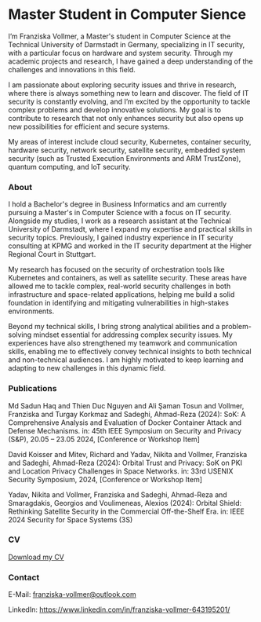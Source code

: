 # Master Student in Computer Sience

I’m Franziska Vollmer, a Master's student in Computer Science at the Technical University of Darmstadt in Germany, specializing in IT security, with a particular focus on hardware and system security. Through my academic projects and research, I have gained a deep understanding of the challenges and innovations in this field.

I am passionate about exploring security issues and thrive in research, where there is always something new to learn and discover. The field of IT security is constantly evolving, and I’m excited by the opportunity to tackle complex problems and develop innovative solutions. My goal is to contribute to research that not only enhances security but also opens up new possibilities for efficient and secure systems.

My areas of interest include cloud security, Kubernetes, container security, hardware security, network security, satellite security, embedded system security (such as Trusted Execution Environments and ARM TrustZone), quantum computing, and IoT security.

### About 
I hold a Bachelor's degree in Business Informatics and am currently pursuing a Master's in Computer Science with a focus on IT security. Alongside my studies, I work as a research assistant at the Technical University of Darmstadt, where I expand my expertise and practical skills in security topics. Previously, I gained industry experience in IT security consulting at KPMG and worked in the IT security department at the Higher Regional Court in Stuttgart.

My research has focused on the security of orchestration tools like Kubernetes and containers, as well as satellite security. These areas have allowed me to tackle complex, real-world security challenges in both infrastructure and space-related applications, helping me build a solid foundation in identifying and mitigating vulnerabilities in high-stakes environments.

Beyond my technical skills, I bring strong analytical abilities and a problem-solving mindset essential for addressing complex security issues. My experiences have also strengthened my teamwork and communication skills, enabling me to effectively convey technical insights to both technical and non-technical audiences. I am highly motivated to keep learning and adapting to new challenges in this dynamic field.

### Publications
Md Sadun Haq and Thien Duc Nguyen and Ali Şaman Tosun and Vollmer, Franziska and Turgay Korkmaz and Sadeghi, Ahmad-Reza (2024):
SoK: A Comprehensive Analysis and Evaluation of Docker Container Attack and Defense Mechanisms.
in: 45th IEEE Symposium on Security and Privacy (S&P), 20.05 – 23.05 2024, [Conference or Workshop Item]

David Koisser and Mitev, Richard and Yadav, Nikita and Vollmer, Franziska and Sadeghi, Ahmad-Reza (2024):
Orbital Trust and Privacy: SoK on PKI and Location Privacy Challenges in Space Networks.
in: 33rd USENIX Security Symposium, 2024, [Conference or Workshop Item]

Yadav, Nikita and Vollmer, Franziska and Sadeghi, Ahmad-Reza and Smaragdakis, Georgios and Voulimeneas, Alexios (2024):
Orbital Shield: Rethinking Satellite Security in the Commercial Off-the-Shelf Era.
in: IEEE 2024 Security for Space Systems (3S)

### CV
[Download my CV](https://franziska-vollmer.github.io/assets/css/CVFV.pdf)


### Contact
E-Mail: franziska-vollmer@outlook.com

LinkedIn: https://www.linkedin.com/in/franziska-vollmer-643195201/

